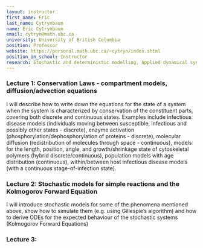 ```yaml
---
layout: instructor
first_name: Eric
last_name: Cytrynbaum
name: Eric Cytrynbaum
email: cytryn@math.ubc.ca
university: University of British Columbia
position: Professor
website: https://personal.math.ubc.ca/~cytryn/index.shtml
position_in_school: Instructor
research: Stochastic and deterministic modelling, Applied dynamical systems, Cell organization, Cytoskeleton
---
```


### Lecture 1: Conservation Laws - compartment models, diffusion/advection equations 

I will describe how to write down the equations for the state of a system when the system is characterized by conservation of the constituent parts, covering both discrete and continuous states. Examples include infectious disease models (individuals moving between susceptible, infectious and possibly other states - discrete), enzyme activation (phosphorylation/dephosphorylation of proteins - discrete), molecular diffusion (redistribution of molecules through space - continuous), models for the length, position, angle, and growth/shrinkage state of cytoskeletal polymers (hybrid discrete/continuous), population models with age distribution (continuous), within/between host infectious disease models (with a continuous stage-of-infection state).

### Lecture 2: Stochastic models for simple reactions and the Kolmogorov Forward Equation 

I will introduce stochastic models for some of the phenomena mentioned above, show how to simulate them (e.g. using Gillespie’s algorithm) and how to derive ODEs for the expected behaviour of the stochastic systems (Kolmogorov Forward Equations)

### Lecture 3: 